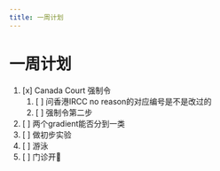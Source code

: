 ```yaml
---
title: 一周计划
---
```

# 一周计划

1. [x] Canada Court 强制令
    1. [ ] 问香港IRCC  no reason的对应编号是不是改过的
    2. [ ] 强制令第二步
2. [ ] 两个gradient能否分到一类
3. [ ] 做初步实验
4. [ ] 游泳
5. [ ] 门诊开💊
